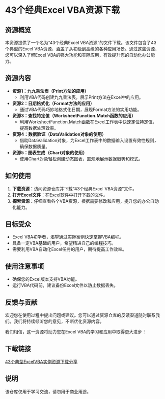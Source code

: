 # **43个经典Excel VBA资源下载**

## 资源概览

本资源提供了一个名为“43个经典Excel VBA资源”的文件下载。该文件包含了43个典型的Excel VBA资源，涵盖了从初级到高级的各种应用场景。通过这些资源，您可以深入了解Excel VBA的强大功能和实际应用，有效提升您的自动化办公能力。

## 资源内容

- **资源1：九九乘法表（Print方法的应用）**
  - 利用VBA代码创建九九乘法表，展示Print方法在Excel中的应用。
- **资源2：日期格式化（Format方法的应用）**
  - 通过VBA代码巧妙地格式化日期，展现Format方法的实用功能。
- **资源3：查找特定值（WorksheetFunction.Match函数的应用）**
  - 利用WorksheetFunction.Match函数在Excel工作表中快速定位特定值，提高数据处理效率。
- **资源4：数据验证（DataValidation对象的使用）**
  - 借助DataValidation对象，为Excel工作表中的数据输入设置有效性规则，确保数据质量。
- **资源5：图表生成（Chart对象的使用）**
  - 使用Chart对象轻松创建动态图表，直观地展示数据趋势和模式。

## 如何使用

1. **下载资源**：访问资源仓库并下载“43个经典Excel VBA资源”文件。
2. **打开Excel文件**：在Excel软件中打开下载的文件。
3. **探索资源**：仔细查看各个VBA资源，根据需要修改和应用，提升您的办公自动化能力。

## 目标受众

- Excel VBA初学者，渴望通过实际案例快速掌握VBA编程。
- 具备一定VBA基础的用户，希望精进自己的编程技巧。
- 需要利用VBA自动化Excel任务的用户，期待提高工作效率。

## 使用注意事项

- 确保您的Excel版本支持VBA功能。
- 运行VBA代码前，建议备份Excel文件以防止数据丢失。

## 反馈与贡献

欢迎您在使用过程中提出问题或建议。您可以通过资源仓库的反馈渠道随时联系我们。我们将持续倾听您的意见，不断优化资源内容。

我们相信，这一资源将助力您在Excel VBA的学习和应用中取得更大进步！

## 下载链接
[43个典型ExcelVBA实例资源下载分享](https://pan.quark.cn/s/63a714307727)

## 说明

该仓库仅用于学习交流，请勿用于商业用途。
